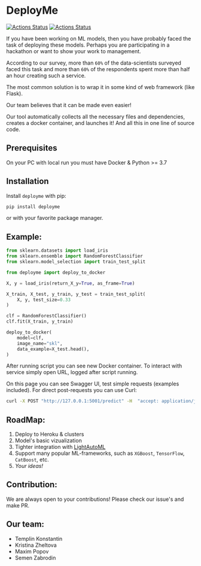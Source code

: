 # DeployMe 

[![Actions Status](https://github.com/qnbhd/deployme/actions/workflows/checks.yml/badge.svg)](https://github.com/qnbhd/deployme/actions)
[![Actions Status](https://github.com/qnbhd/deployme/actions/workflows/deployme.yml/badge.svg)](https://github.com/qnbhd/deployme/actions)

If you have been working on ML models, then you have probably faced the task of deploying these models.
Perhaps you are participating in a hackathon or want to show your work to management.

According to our survey, more than `60%` of the data-scientists surveyed faced this task and more than `60%` of the respondents spent more than half an hour creating such a service.

The most common solution is to wrap it in some kind of web framework (like Flask).

Our team believes that it can be made even easier!

Our tool automatically collects all the necessary files and dependencies, creates a docker container, and launches it! And all this in one line of source code.

## Prerequisites

On your PC with local run you must have Docker & Python >= 3.7

## Installation

Install `deployme` with pip:

```bash
pip install deployme
```

or with your favorite package manager.

## Example:

```python
from sklearn.datasets import load_iris
from sklearn.ensemble import RandomForestClassifier
from sklearn.model_selection import train_test_split

from deployme import deploy_to_docker

X, y = load_iris(return_X_y=True, as_frame=True)

X_train, X_test, y_train, y_test = train_test_split(
    X, y, test_size=0.33
)

clf = RandomForestClassifier()
clf.fit(X_train, y_train)

deploy_to_docker(
    model=clf,
    image_name="skl",
    data_example=X_test.head(),
)
```

After running script you can see new Docker container.
To interact with service simply open URL, logged after script running.

On this page you can see Swagger UI, test simple requests (examples included).
For direct post-requests you can use Curl:

```bash
curl -X POST "http://127.0.0.1:5001/predict" -H  "accept: application/json" -H  "Content-Type: application/json" -d "{\"data\":[{\"sepal length (cm)\":5.8,\"sepal width (cm)\":2.7,\"petal length (cm)\":3.9,\"petal width (cm)\":1.2}]}"
```

## RoadMap:

1. Deploy to Heroku & clusters
2. Model's basic vizualization
3. Tighter integration with [LightAutoML](https://github.com/sb-ai-lab/LightAutoML)
4. Support many popular ML-frameworks, such as `XGBoost`, `TensorFlow`, `CatBoost`, etc.
5. *Your ideas!*

## Contribution:


We are always open to your contributions!
Please check our issue's and make PR.

## Our team:

* Templin Konstantin
* Kristina Zheltova
* Maxim Popov
* Semen Zabrodin
